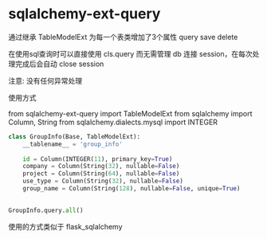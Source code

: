 # sqlalchemy-ext-query
通过继承 TableModelExt 为每一个表类增加了3个属性
query
save
delete

在使用sql查询时可以直接使用
cls.query
而无需管理 db 连接 session，在每次处理完成后会自动 close session

注意: 没有任何异常处理

使用方式

from sqlalchemy-ext-query import TableModelExt
from sqlalchemy import Column, String
from sqlalchemy.dialects.mysql import INTEGER

```python
class GroupInfo(Base, TableModelExt):
    __tablename__ = 'group_info'
    
    id = Column(INTEGER(11), primary_key=True)
    company = Column(String(32), nullable=False)
    project = Column(String(64), nullable=False)
    use_type = Column(String(32), nullable=False)
    group_name = Column(String(128), nullable=False, unique=True)
    

GroupInfo.query.all()

```
使用的方式类似于 flask_sqlalchemy
